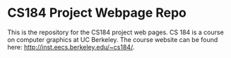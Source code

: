 # CS184 Project Webpage Repo

This is the repository for the CS184 project web pages. CS 184 is a course on computer graphics at UC Berkeley. The course website can be found here: http://inst.eecs.berkeley.edu/~cs184/.